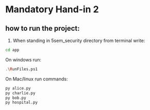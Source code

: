 # Mandatory Hand-in 2

## how to run the project:

1. When standing in 5sem_security directory from terminal write: 
```sh
cd app
```

On windows run: 
```sh 
.\RunFiles.ps1
```

On Mac/linux run commands:

```sh
py alice.py
py charlie.py
py bob.py
py hospital.py
```
